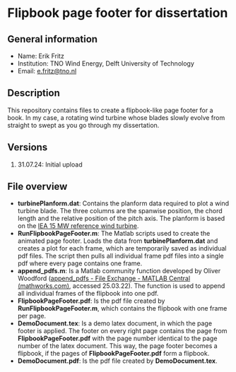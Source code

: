 # Flipbook page footer for dissertation

## General information

- Name: Erik Fritz
- Institution: TNO Wind Energy, Delft University of Technology
- Email: e.fritz@tno.nl

## Description
This repository contains files to create a flipbook-like page footer for a book. In my case, a rotating wind turbine whose blades slowly evolve from straight to swept as you go through my dissertation.

## Versions
1. 31.07.24: Initial upload

## File overview
- **turbinePlanform.dat**: Contains the planform data required to plot a wind turbine blade. The three columns are the spanwise position, the chord length and the relative position of the pitch axis. The planform is based on the [IEA 15 MW reference wind turbine](https://github.com/IEAWindTask37/IEA-15-240-RWT).
- **RunFlipbookPageFooter.m**: The Matlab scripts used to create the animated page footer. Loads the data from **turbinePlanform.dat** and creates a plot for each frame, which are temporarily saved as individual pdf files. The script then pulls all individual frame pdf files into a single pdf where every page contains one frame.
- **append_pdfs.m**: Is a Matlab community function developed by Oliver Woodford ([append_pdfs - File Exchange - MATLAB Central (mathworks.com)](https://nl.mathworks.com/matlabcentral/fileexchange/31215-append_pdfs), accessed 25.03.22). The function is used to append all individual frames of the flipbook into one pdf.
- **FlipbookPageFooter.pdf**: Is the pdf file created by **RunFlipbookPageFooter.m**, which contains the flipbook with one frame per page.
- **DemoDocument.tex**: Is a demo latex document, in which the page footer is applied. The footer on every right page contains the page from **FlipbookPageFooter.pdf** with the page number identical to the page number of the latex document. This way, the page footer becomes a flipbook, if the pages of **FlipbookPageFooter.pdf** form a flipbook.
- **DemoDocument.pdf**: Is the pdf file created by **DemoDocument.tex**.